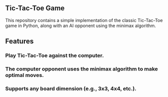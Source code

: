 ## Tic-Tac-Toe Game
This repository contains a simple implementation of the classic Tic-Tac-Toe game in Python, along with an AI opponent using the minimax algorithm.

## Features
### Play Tic-Tac-Toe against the computer.
### The computer opponent uses the minimax algorithm to make optimal moves.
### Supports any board dimension (e.g., 3x3, 4x4, etc.).
